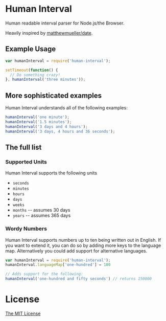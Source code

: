 # Human Interval
Human readable interval parser for Node.js/the Browser.

Heavily inspired by
[matthewmueller/date](http://github.com/matthewmueller/date).


## Example Usage

```js
var humanInterval = require('human-interval');

setTimeout(function() {
  // Do something crazy!
}, humanInterval('three minutes'));

```

## More sophisticated examples

Human Interval understands all of the following examples:

```js
humanInterval('one minute');
humanInterval('1.5 minutes');
humanInterval('3 days and 4 hours');
humanInterval('3 days, 4 hours and 36 seconds');
```

## The full list

### Supported Units

Human Interval supports the following units

- `seconds`
- `minutes`
- `hours`
- `days`
- `weeks`
- `months` -- assumes 30 days
- `years` -- assumes 365 days

### Wordy Numbers

Human Interval supports numbers up to ten being written out in English. If you
want to extend it, you can do so by adding more keys to the language map.
Alternatively you could add support for alternative languages.

```js
var humanInterval = require('human-interval');
humanInterval.languageMap['one-hundred'] = 100

// Adds support for the following:
humanInterval('one-hundred and fifty seconds') // returns 150000
```

# License
[The MIT License](LICENSE.md)
